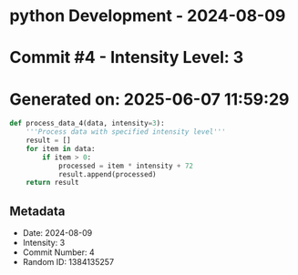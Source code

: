 ﻿# python Development - 2024-08-09
# Commit #4 - Intensity Level: 3
# Generated on: 2025-06-07 11:59:29
```python
def process_data_4(data, intensity=3):
    '''Process data with specified intensity level'''
    result = []
    for item in data:
        if item > 0:
            processed = item * intensity + 72
            result.append(processed)
    return result
```
## Metadata
- Date: 2024-08-09
- Intensity: 3
- Commit Number: 4
- Random ID: 1384135257

